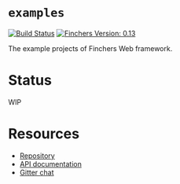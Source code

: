# `examples`

[![Build Status](https://travis-ci.org/finchers-rs/examples.svg?branch=0.12)](https://travis-ci.org/finchers-rs/examples)
[![Finchers Version: 0.13](https://img.shields.io/badge/finchers-0.13-blue.svg)](https://github.com/finchers-rs/finchers)

The example projects of Finchers Web framework.

# Status
WIP

# Resources

* [Repository](https://github.com/finchers-rs/finchers.git)
* [API documentation](https://finchers-rs.github.io/docs)
* [Gitter chat](https://gitter.im/finchers-rs/finchers)
